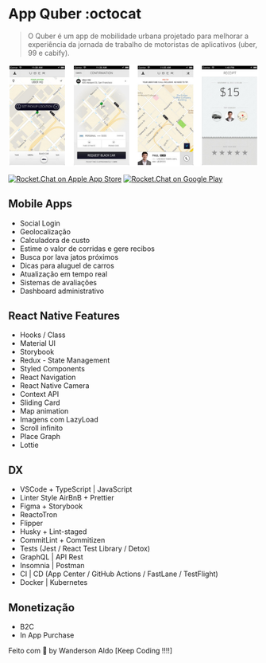 # App Quber :octocat

> O Quber é um app de mobilidade urbana projetado para melhorar a experiência
> da jornada de trabalho de motoristas de aplicativos (uber, 99 e cabify).

![App Demo](/src/assets/app-base.png "App Demo")

[![Rocket.Chat on Apple App Store](https://user-images.githubusercontent.com/551004/29770691-a2082ff4-8bc6-11e7-89a6-964cd405ea8e.png)](https://itunes.apple.com/us/app/rocket-chat/id1148741252?mt=8)
[![Rocket.Chat on Google Play](https://user-images.githubusercontent.com/551004/29770692-a20975c6-8bc6-11e7-8ab0-1cde275496e0.png)](https://play.google.com/store/apps/details?id=chat.rocket.android)

## Mobile Apps

+ Social Login
+ Geolocalização
+ Calculadora de custo
+ Estime o valor de corridas e gere recibos
+ Busca por lava jatos próximos
+ Dicas para aluguel de carros
+ Atualização em tempo real
+ Sistemas de avaliações
+ Dashboard administrativo

## React Native Features

+ Hooks / Class
+ Material UI
+ Storybook
+ Redux - State Management
+ Styled Components
+ React Navigation
+ React Native Camera
+ Context API
+ Sliding Card
+ Map animation
+ Imagens com LazyLoad
+ Scroll infinito
+ Place Graph
+ Lottie

## DX

+ VSCode + TypeScript | JavaScript
+ Linter Style AirBnB + Prettier
+ Figma + Storybook
+ ReactoTron
+ Flipper
+ Husky + Lint-staged
+ CommitLint + Commitizen
+ Tests (Jest / React Test Library / Detox)
+ GraphQL | API Rest
+ Insomnia | Postman
+ CI | CD (App Center / GitHub Actions / FastLane / TestFlight)
+ Docker | Kubernetes

## Monetização

+ B2C
+ In App Purchase

Feito com 💖 by Wanderson Aldo [Keep Coding !!!!]
